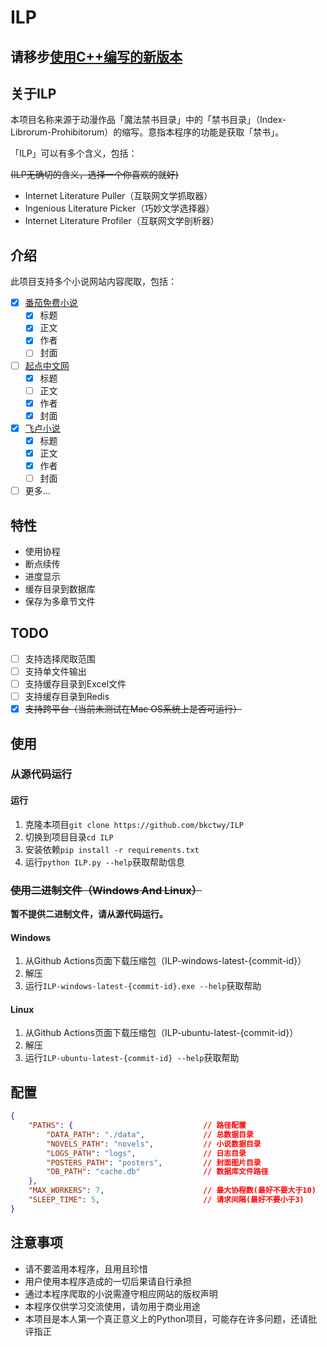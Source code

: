 # ILP

## **请移步[使用C++编写的新版本](https://github.com/bkctwy/ILP-Cpp)**

## 关于ILP
本项目名称来源于动漫作品「魔法禁书目录」中的「禁书目录」（Index-Librorum-Prohibitorum）的缩写。意指本程序的功能是获取「禁书」。

「ILP」可以有多个含义，包括：

~~(ILP无确切的含义，选择一个你喜欢的就好)~~

- Internet Literature Puller（互联网文学抓取器）
- Ingenious Literature Picker（巧妙文学选择器）
- Internet Literature Profiler（互联网文学剖析器）

## 介绍

此项目支持多个小说网站内容爬取，包括：
- [x] [番茄免费小说](https://fanqienovel.com "番茄免费小说")
    - [x] 标题
    - [x] 正文
    - [x] 作者
    - [ ] 封面
- [ ] [起点中文网](https://qidian.com "起点中文网")
    - [x] 标题
    - [ ] 正文
    - [x] 作者
    - [x] 封面
- [x] [飞卢小说](https://faloo.com "飞卢小说")
    - [x] 标题
    - [x] 正文
    - [x] 作者
    - [ ] 封面
- [ ] 更多...

## 特性
- 使用协程
- 断点续传
- 进度显示
- 缓存目录到数据库
- 保存为多章节文件

## TODO
- [ ] 支持选择爬取范围
- [ ] 支持单文件输出
- [ ] 支持缓存目录到Excel文件
- [ ] 支持缓存目录到Redis
- [x] ~~支持跨平台（当前未测试在Mac OS系统上是否可运行）~~

## 使用

### 从源代码运行

#### 运行
1. 克隆本项目`git clone https://github.com/bkctwy/ILP`
2. 切换到项目目录`cd ILP`
3. 安装依赖`pip install -r requirements.txt`
4. 运行`python ILP.py --help`获取帮助信息


### ~~使用二进制文件（Windows And Linux）~~
**暂不提供二进制文件，请从源代码运行。**

#### Windows
1. 从Github Actions页面下载压缩包（ILP-windows-latest-{commit-id}）
2. 解压
3. 运行`ILP-windows-latest-{commit-id}.exe --help`获取帮助

#### Linux
1. 从Github Actions页面下载压缩包（ILP-ubuntu-latest-{commit-id}）
2. 解压
3. 运行`ILP-ubuntu-latest-{commit-id} --help`获取帮助

## 配置
```json
{
    "PATHS": {                             // 路径配置
        "DATA_PATH": "./data",             // 总数据目录
        "NOVELS_PATH": "novels",           // 小说数据目录
        "LOGS_PATH": "logs",               // 日志目录
        "POSTERS_PATH": "posters",         // 封面图片目录
        "DB_PATH": "cache.db"              // 数据库文件路径
    },
    "MAX_WORKERS": 7,                      // 最大协程数(最好不要大于10)
    "SLEEP_TIME": 5,                       // 请求间隔(最好不要小于3)
}
```

## 注意事项
- 请不要滥用本程序，且用且珍惜
- 用户使用本程序造成的一切后果请自行承担
- 通过本程序爬取的小说需遵守相应网站的版权声明
- 本程序仅供学习交流使用，请勿用于商业用途
- 本项目是本人第一个真正意义上的Python项目，可能存在许多问题，还请批评指正
